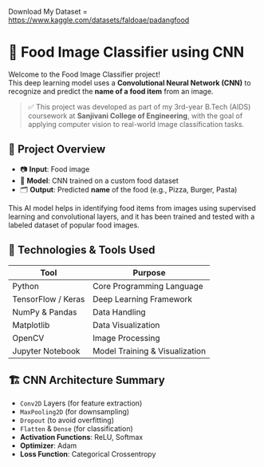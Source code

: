 Download My Dataset = https://www.kaggle.com/datasets/faldoae/padangfood

# 🍕 Food Image Classifier using CNN

Welcome to the Food Image Classifier project!  
This deep learning model uses a **Convolutional Neural Network (CNN)** to recognize and predict the **name of a food item** from an image.

> ✅ This project was developed as part of my 3rd-year B.Tech (AIDS) coursework at **Sanjivani College of Engineering**, with the goal of applying computer vision to real-world image classification tasks.



## 📌 Project Overview

- 📷 **Input**: Food image  
- 🧠 **Model**: CNN trained on a custom food dataset  
- 🗂️ **Output**: Predicted **name** of the food (e.g., Pizza, Burger, Pasta)

This AI model helps in identifying food items from images using supervised learning and convolutional layers, and it has been trained and tested with a labeled dataset of popular food images.


## 🧠 Technologies & Tools Used

| Tool | Purpose |
|------|---------|
| Python | Core Programming Language |
| TensorFlow / Keras | Deep Learning Framework |
| NumPy & Pandas | Data Handling |
| Matplotlib | Data Visualization |
| OpenCV | Image Processing |
| Jupyter Notebook | Model Training & Visualization |


## 🏗️ CNN Architecture Summary

- `Conv2D` Layers (for feature extraction)
- `MaxPooling2D` (for downsampling)
- `Dropout` (to avoid overfitting)
- `Flatten` & `Dense` (for classification)
- **Activation Functions**: ReLU, Softmax
- **Optimizer**: Adam
- **Loss Function**: Categorical Crossentropy



